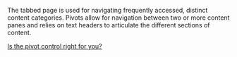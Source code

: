 ﻿The tabbed page is used for navigating frequently accessed, distinct content categories. Pivots allow for navigation between two or more content panes and relies on text headers to articulate the different sections of content.

[Is the pivot control right for you?](https://docs.microsoft.com/windows/uwp/design/controls-and-patterns/pivot)
